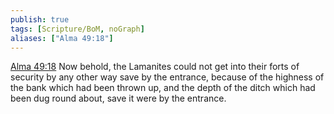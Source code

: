 ```yaml
---
publish: true
tags: [Scripture/BoM, noGraph]
aliases: ["Alma 49:18"]
---
```

[Alma 49:18](https://churchofjesuschrist.org/study/scriptures/bofm/alma/49?lang=eng&id=p18#p18) Now behold, the Lamanites could not get into their forts of security by any other way save by the entrance, because of the highness of the bank which had been thrown up, and the depth of the ditch which had been dug round about, save it were by the entrance.
